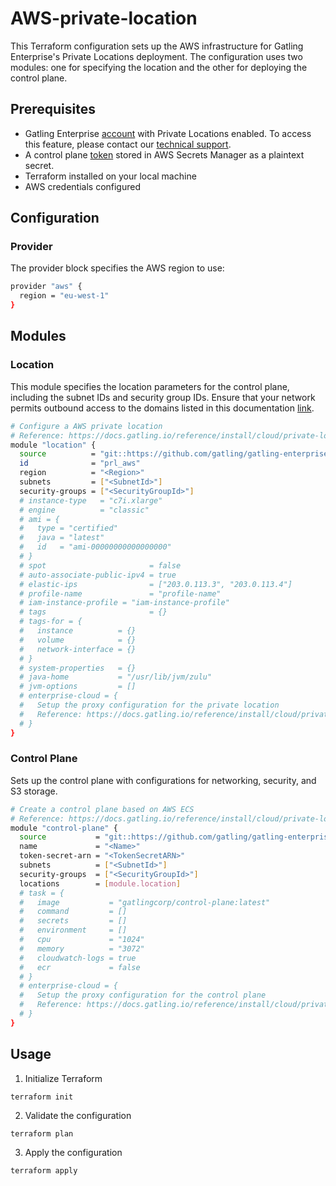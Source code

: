 # AWS-private-location

This Terraform configuration sets up the AWS infrastructure for Gatling Enterprise's Private Locations deployment. The configuration uses two modules: one for specifying the location and the other for deploying the control plane.

## Prerequisites

- Gatling Enterprise [account](https://auth.gatling.io/auth/realms/gatling/protocol/openid-connect/auth?client_id=gatling-enterprise-cloud-public&response_type=code&scope=openid&redirect_uri=https%3A%2F%2Fcloud.gatling.io%2Fr%2Fgatling) with Private Locations enabled. To access this feature, please contact our [technical support](https://gatlingcorp.atlassian.net/servicedesk/customer/portal/8/group/12/create/59?summary=Private+Locations&description=Contact%20email%3A%20%3Cemail%3E%0A%0AHello%2C%20we%20would%20like%20to%20enable%20the%20private%20locations%20feature%20on%20our%20organization.).
- A control plane [token](https://docs.gatling.io/reference/install/cloud/private-locations/introduction/#token) stored in AWS Secrets Manager as a plaintext secret.
- Terraform installed on your local machine
- AWS credentials configured

## Configuration

### Provider

The provider block specifies the AWS region to use:

```sh
provider "aws" {
  region = "eu-west-1"
}
```

## Modules

### Location

This module specifies the location parameters for the control plane, including the subnet IDs and security group IDs.
Ensure that your network permits outbound access to the domains listed in this documentation [link](https://docs.gatling.io/reference/install/cloud/private-locations/introduction/#network).

```sh
# Configure a AWS private location
# Reference: https://docs.gatling.io/reference/install/cloud/private-locations/aws/configuration/#control-plane-configuration-file
module "location" {
  source          = "git::https://github.com/gatling/gatling-enterprise-control-plane-deployment//terraform/aws/location"
  id              = "prl_aws"
  region          = "<Region>"
  subnets         = ["<SubnetId>"]
  security-groups = ["<SecurityGroupId>"]
  # instance-type   = "c7i.xlarge"
  # engine          = "classic"
  # ami = {
  #   type = "certified"
  #   java = "latest"
  #   id   = "ami-00000000000000000"
  # }
  # spot                       = false
  # auto-associate-public-ipv4 = true
  # elastic-ips                = ["203.0.113.3", "203.0.113.4"]
  # profile-name               = "profile-name"
  # iam-instance-profile = "iam-instance-profile"
  # tags                       = {}
  # tags-for = {
  #   instance          = {}
  #   volume            = {}
  #   network-interface = {}
  # }
  # system-properties   = {}
  # java-home           = "/usr/lib/jvm/zulu"
  # jvm-options         = []
  # enterprise-cloud = {
  #   Setup the proxy configuration for the private location
  #   Reference: https://docs.gatling.io/reference/install/cloud/private-locations/network/#configuring-a-proxy
  # }
}
```

### Control Plane

Sets up the control plane with configurations for networking, security, and S3 storage.

```sh
# Create a control plane based on AWS ECS
# Reference: https://docs.gatling.io/reference/install/cloud/private-locations/aws/installation/
module "control-plane" {
  source           = "git::https://github.com/gatling/gatling-enterprise-control-plane-deployment//terraform/aws/control-plane"
  name             = "<Name>"
  token-secret-arn = "<TokenSecretARN>"
  subnets          = ["<SubnetId>"]
  security-groups  = ["<SecurityGroupId>"]
  locations        = [module.location]
  # task = {
  #   image           = "gatlingcorp/control-plane:latest"
  #   command         = []
  #   secrets         = []
  #   environment     = []
  #   cpu             = "1024"
  #   memory          = "3072"
  #   cloudwatch-logs = true
  #   ecr             = false
  # }
  # enterprise-cloud = {
  #   Setup the proxy configuration for the control plane
  #   Reference: https://docs.gatling.io/reference/install/cloud/private-locations/network/#configuring-a-proxy
  # }
}
```

## Usage

1. Initialize Terraform

```console
terraform init
```

2. Validate the configuration

```console
terraform plan
```

3. Apply the configuration

```console
terraform apply
```
